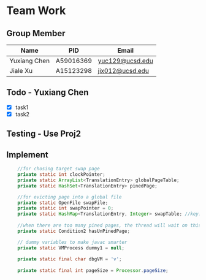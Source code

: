 # Team Work
## Group Member
|Name|PID|Email|
|-|-|-|
|Yuxiang Chen|A59016369|yuc129@ucsd.edu|
|Jiale Xu|A15123298|jix012@ucsd.edu|
## Todo - Yuxiang Chen
- [x] task1
- [x] task2
## Testing - Use Proj2
## Implement
```java
    //for chosing target swap page
    private static int clockPointer;
    private static ArrayList<TranslationEntry> globalPageTable;
    private static HashSet<TranslationEntry> pinedPage;

    //for evicting page into a global file
    private static OpenFile swapFile;
    private static int swapPointer = 0;
    private static HashMap<TranslationEntry, Integer> swapTable; //key: pageTable, value: swap slots
    
    //when there are too many pined pages, the thread will wait on this condition vairable.
    private static Condition2 hasUnPinedPage;

    // dummy variables to make javac smarter
    private static VMProcess dummy1 = null;
    
    private static final char dbgVM = 'v';
    
    private static final int pageSize = Processor.pageSize;

    

    
```
